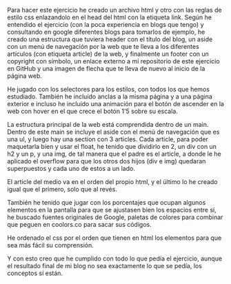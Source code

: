 Para hacer este ejercicio he creado un archivo html y otro con las reglas de estilo css enlazandolo en el head del html con la etiqueta link.
Según he entendido el ejercicio (con la poca experiencia en blogs que tengo) y consultando en google diferentes blogs para tomarlos de ejemplo,
he creado una estructura que tuviera header con el título del blog, un aside con un menú de navegación por la web que te lleva a los diferentes artículos
(con etiqueta article) de la web, y finalmente un footer con un copyright con símbolo, un enlace externo a mi repositorio de este ejercicio en GitHub y una imagen de flecha que te lleva de nuevo al inicio de la página web.

He jugado con los selectores para los estilos, con todos los que hemos estudiado. También he incluído anclas a la misma página y a una página exterior e incluso he incluído una animación para el botón de ascender en la web con hover en el que crece el botón 1'5 sobre su escala.

La estructura principal de la web está comprendida dentro de un main. Dentro de este main se incluye el aside con el menú de navegación que es una ul, y luego hay una section con 3 articles. Cada article, para poder maquetarla bien y usar el float, he tenido que dividirlo en 2, un div con un h2 y un p, y una img, de tal manera que el padre es el article, a donde le he aplicado el overflow para que los otros dos hijos (div e img) quedaran superpuestos y cada uno de estos a un lado.

El article del medio va en el orden del propio html, y el último lo he creado igual que el primero, solo que al revés.

También he tenido que jugar con los porcentajes que ocupan algunos elementos en la pantalla para que se ajustasen bien los espacios entre sí, he buscado fuentes originales de Google, paletas de colores para combinar que peguen en coolors.co para sacar sus códigos.

He ordenado el css por el orden que tienen en html los elementos para que sea más fácil su comprensión.

Y con esto creo que he cumplido con todo lo que pedía el ejercicio, aunque el resultado final de mi blog no sea exactamente lo que se pedía, los conceptos sí están.
